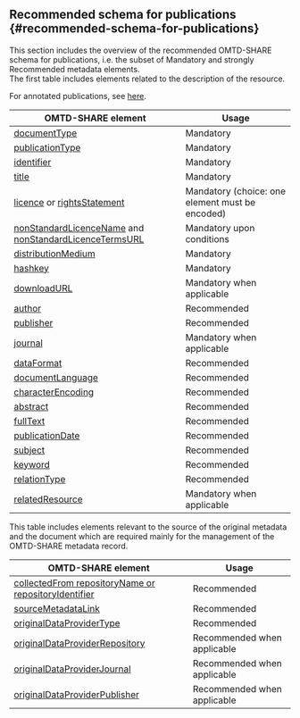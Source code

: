 ## ​Recommended schema for publications {#recommended-schema-for-publications}

This section includes the overview of the recommended OMTD-SHARE schema for publications, i.e. the subset of Mandatory and strongly Recommended metadata elements.  
The first table includes elements related to the description of the resource.

For annotated publications, see [here](/guidelines_for_providers_of_publications/metadata-schema-for-annotated-publications.md).

| OMTD-SHARE element | Usage |
| --- | --- |
| [documentType](/publications_documentType.md) | Mandatory |
| [publicationType](/publications_publicationType.md) | Mandatory |
| [identifier](/publications_identifier.md) | Mandatory |
| [title](/publications_title.md) | Mandatory |
| [licence](/publications_licence.md) or [rightsStatement](//publications_rightsStatement) | Mandatory \(choice: one element must be encoded\) |
| [nonStandardLicenceName](/publications_nonStandardLicenceName.md) and [nonStandardLicenceTermsURL](/publications_nonStandardLicenceTermsURL.md) | Mandatory upon conditions |
| [distributionMedium](/publications_distributionMedium.md) | Mandatory |
| [hashkey](/publications_hashkey.md) | Mandatory |
| [downloadURL ](/publications_downloadURL.md) | Μandatory when applicable |
| [author](/publications_author.md) | Recommended |
| [publisher](/publications_publisher.md) | Recommended |
| [journal](/publications_journal.md) | Mandatory when applicable |
| [dataFormat](/publications_dataFormat.md) | Recommended |
| [documentLanguage](/publications_documentLanguage.md) | Recommended |
| [characterEncoding](/publications_characterEncoding.md) | Recommended |
| [abstract](/publications_abstract.md) | Recommended |
| [fullText](/publications_fullText.md) | Recommended |
| [publicationDate](/publications_publicationDate.md) | Recommended |
| [subject ](/publications_subject.md) | Recommended |
| [keyword ](/publications_keyword.md) | Recommended |
| [relationType ](/publications_relationType.md) | Recommended |
| [relatedResource ](/publications_relatedResource.md) | Mandatory when applicable |


This table includes elements relevant to the source of the original metadata and the document which are required mainly for the management of the OMTD-SHARE metadata record.

| OMTD-SHARE element | Usage |
| --- | --- |
| [collectedFrom repositoryName or repositoryIdentifier](/publications_collectedFrom.md) | Recommended |
| [sourceMetadataLink ](/publications_sourceMetadataLink.md) | Recommended |
| [originalDataProviderType ](/publications_originalDataProviderType.md) | Recommended |
| [originalDataProviderRepository ](/publications_originalDataProviderRepository.md) | Recommended when applicable |
| [originalDataProviderJournal ](/publications_originalDataProviderJournal.md) | Recommended when applicable |
| [originalDataProviderPublisher ](/publications_originalDataProviderPublisher.md) | Recommended when applicable |


